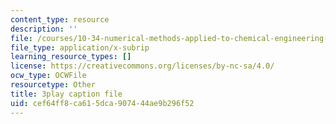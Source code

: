 ```yaml
---
content_type: resource
description: ''
file: /courses/10-34-numerical-methods-applied-to-chemical-engineering-fall-2015/cef64ff8ca615dca907444ae9b296f52_w9GJyvkHbNM.vtt
file_type: application/x-subrip
learning_resource_types: []
license: https://creativecommons.org/licenses/by-nc-sa/4.0/
ocw_type: OCWFile
resourcetype: Other
title: 3play caption file
uid: cef64ff8-ca61-5dca-9074-44ae9b296f52
---
```

